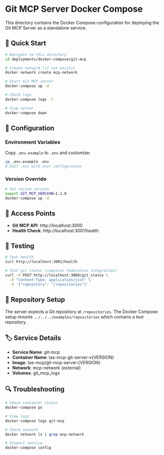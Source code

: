 # Git MCP Server Docker Compose

This directory contains the Docker Compose configuration for deploying the Git MCP Server as a standalone service.

## 🚀 Quick Start

```bash
# Navigate to this directory
cd deployments/docker-compose/git-mcp

# Create network (if not exists)
docker network create mcp-network

# Start Git MCP server
docker-compose up -d

# Check logs
docker-compose logs -f

# Stop server
docker-compose down
```

## 🔧 Configuration

### Environment Variables

Copy `.env.example` to `.env` and customize:

```bash
cp .env.example .env
# Edit .env with your configuration
```

### Version Override

```bash
# Set custom version
export GIT_MCP_VERSION=1.1.0
docker-compose up -d
```

## 🔗 Access Points

- **Git MCP API**: http://localhost:3000
- **Health Check**: http://localhost:3001/health

## 🧪 Testing

```bash
# Test health
curl http://localhost:3001/health

# Test git status (requires federation integration)
curl -X POST http://localhost:3000/git_status \
  -H "Content-Type: application/json" \
  -d '{"repository": "/repositories"}'
```

## 📁 Repository Setup

The server expects a Git repository at `/repositories`. The Docker Compose setup mounts `../../../examples/repositories` which contains a test repository.

## 🏷️ Service Details

- **Service Name**: git-mcp
- **Container Name**: tas-mcp-git-server-v{VERSION}
- **Image**: tas-mcp/git-mcp-server:{VERSION}
- **Network**: mcp-network (external)
- **Volumes**: git_mcp_logs

## 🔍 Troubleshooting

```bash
# Check container status
docker-compose ps

# View logs
docker-compose logs git-mcp

# Check network
docker network ls | grep mcp-network

# Inspect service
docker-compose config
```